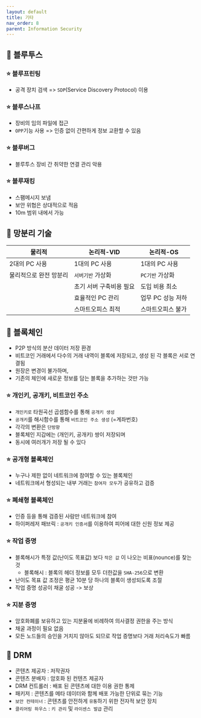 ```yaml
---
layout: default
title: 기타
nav_order: 8
parent: Information Security
---
```




## 📑 블루투스

### ⭐ 블루프린팅

- 공격 장치 검색 => `SDP`(Service Discovery Protocol) 이용



### ⭐ 블루스나프

- 장비의 임의 파일에 접근
- `OPP`기능 사용 => 인증 없이 간편하게 정보 교환할 수 있음



### ⭐ 블루버그

- 블루투스 장비 간 취약한 연결 관리 악용



### ⭐ 블루재킹

- 스팸메시지 보냄
- 보안 위협은 상대적으로 적음
- 10m 범위 내에서 가능





## 📑 망분리 기술

| 물리적                 | 논리적-VID              | 논리적-OS         |
| ---------------------- | ----------------------- | ----------------- |
| 2대의 PC 사용          | 1대의 PC 사용           | 1대의 PC 사용     |
| 물리적으로 완전 망분리 | `서버기반` 가상화       | `PC기반` 가상화   |
|                        | 초기 서버 구축비용 필요 | 도입 비용 최소    |
|                        | 효율적인 PC 관리        | 업무 PC 성능 저하 |
|                        | 스마트오피스 최적       | 스마트오피스 불가 |



## 📑 블록체인

- P2P 방식의 분산 데이터 저장 환경
- 비트코인 거래에서 다수의 거래 내역이 블록에 저장되고, 생성 된 각 블록은 서로 연결됨
- 원장은 변경이 불가하며,
- 기존의 체인에 새로운 정보를 담는 블록을 추가하는 것만 가능



### ⭐ 개인키, 공개키, 비트코인 주소

- `개인키로` 타원곡선 곱셈함수를 통해 `공개키 생성`
- `공개키`를 해시함수를 통해 `비트코인 주소 생성` (=계좌번호)
- 각각의 변환은 `단방향`
- 블록체인 지갑에는 (개인키, 공개키) 쌍이 저장되며
- 동시에 여러개가 저장 될 수 있다



### ⭐ 공개형 블록체인

- 누구나 제한 없이 네트워크에 참여할 수 있는 블록체인
- 네트워크에서 형성되는 내부 거래는 `참여자 모두`가 공유하고 검증



### ⭐ 폐쇄형 블록체인

- 인증 등을 통해 검증된 사람만 네트워크에 참여
- 하이퍼레저 패브릭 : `공개키 인증서`를 이용하여 피어에 대한 신원 정보 제공



### ⭐ 작업 증명

- 블록해시가 특정 값(난이도 목표값) 보다 `작은 값` 이 나오는 비표(nounce)를 찾는 것
  - 블록해시 : 블록의 헤더 정보를 모두 더한값을 `SHA-256`으로 변환
- 난이도 목표 값 조정은 평균 10분 당 하나의 블록이 생성되도록 조절
- 작업 증명 성공이 채굴 성공 -> 보상



### ⭐ 지분 증명

- 암호화폐를 보유하고 있는 지분율에 비례하여 의사결정 권한을 주는 방식
- 채굴 과정이 필요 없음
- 모든 노드들의 승인을 거치지 않아도 되므로 작업 증명보다 거래 처리속도가 빠름



## 📑 DRM

- 콘텐츠 제공자 : 저작권자
- 콘텐츠 분배자 : 암호화 된 컨텐츠 제공자 
- DRM 컨트롤러 : 배포 된 콘텐츠에 대한 이용 권한 통제
- 패키저 : 콘텐츠를 메타 데이터와 함께 배포 가능한 단위로 묶는 기능
- `보안 컨테이너` : 콘텐츠를 안전하게 `유통`하기 위한 전자적 보안 장치
- `클리어링 하우스` : `키 관리` 및 `라이센스 발급` 관리
